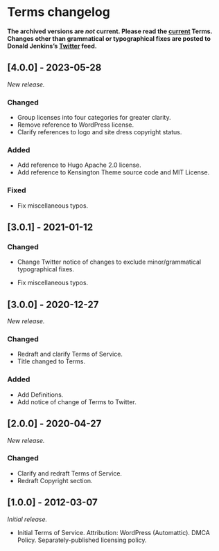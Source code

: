 # Terms changelog

**The archived versions are _not_ current. Please read the [current](https://github.com/donaldjenkins/policies/blob/main/terms.md) Terms. Changes other than grammatical or typographical fixes are posted to Donald Jenkins’s [Twitter](https://www.twitter.com/donaldjenkins) feed.**

## [4.0.0] - 2023-05-28

_New release._

[4.0.0.]: [https://github.com/donaldjenkins/policies/blob/main/privacy.md](https://github.com/donaldjenkins/policies/blob/main/privacy.md)

### Changed

- Group licenses into four categories for greater clarity.
- Remove reference to WordPress license.
- Clarify references to logo and site dress copyright status.

### Added

- Add reference to Hugo Apache 2.0 license.
- Add reference to Kensington Theme source code and MIT License.

### Fixed

- Fix miscellaneous typos.

## [3.0.1] - 2021-01-12

[3.0.1.]: [https://github.com/donaldjenkins/policies/blob/main/archives/terms/terms-2021-01-12.md](https://github.com/donaldjenkins/policies/blob/main/archives/terms/terms-2021-01-12.md)

### Changed

- Change Twitter notice of changes to exclude minor/grammatical typographical fixes.

- Fix miscellaneous typos.

## [3.0.0] - 2020-12-27

_New release._

[3.0.0.]: [https://github.com/donaldjenkins/policies/blob/main/archives/terms/terms-2020-12-27.md](https://github.com/donaldjenkins/policies/blob/main/archives/terms/terms-2020-12-27.md)

### Changed

- Redraft and clarify Terms of Service.
- Title changed to Terms.

### Added

- Add Definitions.
- Add notice of change of Terms to Twitter.

## [2.0.0] - 2020-04-27

_New release._

[2.0.0.]: [https://github.com/donaldjenkins/policies/blob/main/archives/terms/terms-2020-04-27.md](https://github.com/donaldjenkins/policies/blob/main/archives/terms/terms-2020-04-27.md)

### Changed

- Clarify and redraft Terms of Service.
- Redraft Copyright section.

## [1.0.0] - 2012-03-07

_Initial release._

[1.0.0.]: [https://github.com/donaldjenkins/policies/blob/main/archives/terms/terms-2012-03-07.md](https://github.com/donaldjenkins/policies/blob/main/archives/terms/terms-2012-03-07.md)

- Initial Terms of Service. Attribution: WordPress (Automattic). DMCA Policy. Separately-published licensing policy.
